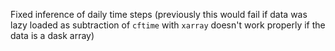 Fixed inference of daily time steps (previously this would fail if data was lazy loaded as subtraction of `cftime` with `xarray` doesn't work properly if the data is a dask array)
